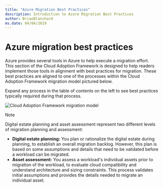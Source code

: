 ```yaml
---
title: "Azure Migration Best Practices"
description: Introduction to Azure Migration Best Practices
author: BrianBlanchard
ms.date: 04/04/2019
---
```


# Azure migration best practices

Azure provides several tools in Azure to help execute a migration effort. This section of the Cloud Adoption Framework is designed to help readers implement those tools in alignment with best practices for migration. These best practices are aligned to one of the processes within the Cloud Adoption Framework migration model pictured below.

Expand any process in the table of contents on the left to see best practices typically required during that process.

![Cloud Adoption Framework migration model](../../_images/operational-transformation-migrate.png)

> [!NOTE]
> Digital estate planning and asset assessment represent two different levels of migration planning and assessment:
>
> - **Digital estate planning:** You plan or rationalize the digital estate during planning, to establish an overall migration backlog. However, this plan is based on some assumptions and details that need to be validated before a workload can be migrated.
> - **Asset assessment:** You assess a workload's individual assets prior to migration of the workload, to evaluate cloud compatibility and understand architecture and sizing constraints. This process validates initial assumptions and provides the details needed to migrate an individual asset.
